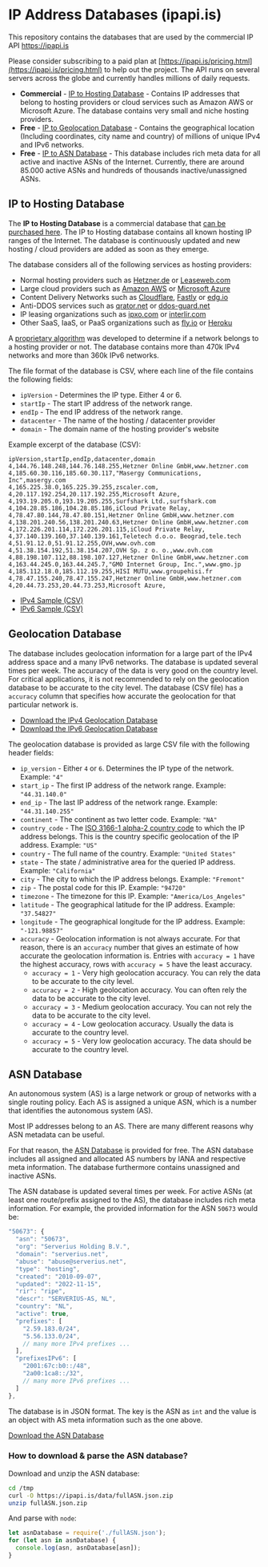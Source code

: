# IP Address Databases (ipapi.is)

This repository contains the databases that are used by the commercial IP API <https://ipapi.is>

Please consider subscribing to a paid plan at [https://ipapi.is/pricing.html](https://ipapi.is/pricing.html) to help out the project. The API runs on several servers across the globe and currently handles millions of daily requests.

+ **Commercial** - [IP to Hosting Database](https://ipapi.is/hosting-detection.html) - Contains IP addresses that belong to hosting providers or cloud services such as Amazon AWS or Microsoft Azure. The database contains very small and niche hosting providers.
+ **Free** - [IP to Geolocation Database](https://ipapi.is/geolocation.html) - Contains the geographical location (Including coordinates, city name and country) of millions of unique IPv4 and IPv6 networks.
+ **Free** - [IP to ASN Database](https://ipapi.is/asn.html) - This database includes rich meta data for all active and inactive ASNs of the Internet. Currently, there are around 85.000 active ASNs and hundreds of thousands inactive/unassigned ASNs.

## IP to Hosting Database

The **IP to Hosting Database** is a commercial database that [can be purchased here](https://ipapi.is/hosting-detection.html). The IP to Hosting database contains all known hosting IP ranges of the Internet. The database is continuously updated and new hosting / cloud providers are added as soon as they emerge.

The database considers all of the following services as hosting providers:

+ Normal hosting providers such as [Hetzner.de](https://www.hetzner.de/) or [Leaseweb.com](https://www.leaseweb.com/)
+ Large cloud providers such as [Amazon AWS](https://aws.amazon.com/) or [Microsoft Azure](https://azure.microsoft.com/)
+ Content Delivery Networks such as [Cloudflare](https://www.cloudflare.com/), [Fastly](https://www.fastly.com/) or [edg.io](https://edg.io/)
+ Anti-DDOS services such as [qrator.net](https://qrator.net/) or [ddos-guard.net](https://ddos-guard.net/)
+ IP leasing organizations such as [ipxo.com](https://ipxo.com/) or [interlir.com](https://interlir.com/)
+ Other SaaS, IaaS, or PaaS organizations such as [fly.io](https://fly.io/) or [Heroku](https://www.heroku.com/)

A [proprietary algorithm](https://ipapi.is/blog/detecting-hosting-providers.html) was developed to determine if a network belongs to a hosting provider or not. The database contains more than 470k IPv4 networks and more than 360k IPv6 networks.

The file format of the database is CSV, where each line of the file contains the following fields:

+ `ipVersion` - Determines the IP type. Either 4 or 6.
+ `startIp` - The start IP address of the network range.
+ `endIp` - The end IP address of the network range.
+ `datacenter` - The name of the hosting / datacenter provider
+ `domain` - The domain name of the hosting provider's website

Example excerpt of the database (CSV):

```csv
ipVersion,startIp,endIp,datacenter,domain
4,144.76.148.248,144.76.148.255,Hetzner Online GmbH,www.hetzner.com
4,185.60.30.116,185.60.30.117,"Masergy Communications, Inc",masergy.com
4,165.225.38.0,165.225.39.255,zscaler.com,
4,20.117.192.254,20.117.192.255,Microsoft Azure,
4,193.19.205.0,193.19.205.255,Surfshark Ltd.,surfshark.com
4,104.28.85.186,104.28.85.186,iCloud Private Relay,
4,78.47.80.144,78.47.80.151,Hetzner Online GmbH,www.hetzner.com
4,138.201.240.56,138.201.240.63,Hetzner Online GmbH,www.hetzner.com
4,172.226.201.114,172.226.201.115,iCloud Private Relay,
4,37.140.139.160,37.140.139.161,Teletech d.o.o. Beograd,tele.tech
4,51.91.12.0,51.91.12.255,OVH,www.ovh.com
4,51.38.154.192,51.38.154.207,OVH Sp. z o. o.,www.ovh.com
4,88.198.107.112,88.198.107.127,Hetzner Online GmbH,www.hetzner.com
4,163.44.245.0,163.44.245.7,"GMO Internet Group, Inc.",www.gmo.jp
4,185.112.18.0,185.112.19.255,HISI MUTU,www.groupehisi.fr
4,78.47.155.240,78.47.155.247,Hetzner Online GmbH,www.hetzner.com
4,20.44.73.253,20.44.73.253,Microsoft Azure,
```

+ [IPv4 Sample (CSV)](https://ipapi.is/data/HostingRangesIPv4-Sample.csv)
+ [IPv6 Sample (CSV)](https://ipapi.is/data/HostingRangesIPv6-Sample.csv)

## Geolocation Database

The database includes geolocation information for a large part of the IPv4 address space and a many IPv6 networks. The database is updated several times per week. The accuracy of the data is very good on the country level. For critical applications, it is not recommended to rely on the geolocation database to be accurate to the city level. The database (CSV file) has a `accuracy` column that specifies how accurate the geolocation for that particular network is.

+ [Download the IPv4 Geolocation Database](databases/geolocationDatabaseIPv4.csv.zip)
+ [Download the IPv6 Geolocation Database](databases/geolocationDatabaseIPv6.csv.zip)

The geolocation database is provided as large CSV file with the following header fields:

+ `ip_version` - Either `4` or `6`. Determines the IP type of the network. Example: `"4"`
+ `start_ip` - The first IP address of the network range. Example: `"44.31.140.0"`
+ `end_ip` - The last IP address of the network range. Example: `"44.31.140.255"`
+ `continent` - The continent as two letter code. Example: `"NA"`
+ `country_code` - The [ISO 3166-1 alpha-2 country code](https://en.wikipedia.org/wiki/ISO_3166-1) to which the IP address belongs. This is the country specific geolocation of the IP address. Example: `"US"`
+ `country` - The full name of the country. Example: `"United States"`
+ `state` - The state / administrative area for the queried IP address. Example: `"California"`
+ `city` - The city to which the IP address belongs. Example: `"Fremont"`
+ `zip` - The postal code for this IP. Example: `"94720"`
+ `timezone` - The timezone for this IP. Example: `"America/Los_Angeles"`
+ `latitude` - The geographical latitude for the IP address. Example: `"37.54827"`
+ `longitude` - The geographical longitude for the IP address. Example: `"-121.98857"`
+ `accuracy` - Geolocation information is not always accurate. For that reason, there is an `accuracy` number that gives an estimate of how accurate the geolocation information is. Entries with `accuracy = 1` have the highest accuracy, rows with `accuracy = 5` have the least accuracy.
  + `accuracy = 1` - Very high geolocation accuracy. You can rely the data to be accurate to the city level.
  + `accuracy = 2` - High geolocation accuracy. You can often rely the data to be accurate to the city level.
  + `accuracy = 3` - Medium geolocation accuracy. You can not rely the data to be accurate to the city level.
  + `accuracy = 4` - Low geolocation accuracy. Usually the data is accurate to the country level.
  + `accuracy = 5` - Very low geolocation accuracy. The data should be accurate to the country level.

## ASN Database

An autonomous system (AS) is a large network or group of networks with a single routing policy. Each AS is assigned a unique ASN, which is a number that identifies the autonomous system (AS).

Most IP addresses belong to an AS. There are many different reasons why ASN metadata can be useful.

For that reason, the [ASN Database](https://ipapi.is/asn.html) is provided for free. The ASN database includes all assigned and allocated AS numbers by IANA and respective meta information. The database furthermore contains unassigned and inactive ASNs.

The ASN database is updated several times per week. For active ASNs (at least one route/prefix assigned to the AS), the database includes rich meta information. For example, the provided information for the ASN `50673` would be:

```JavaScript
"50673": {
  "asn": "50673",
  "org": "Serverius Holding B.V.",
  "domain": "serverius.net",
  "abuse": "abuse@serverius.net",
  "type": "hosting",
  "created": "2010-09-07",
  "updated": "2022-11-15",
  "rir": "ripe",
  "descr": "SERVERIUS-AS, NL",
  "country": "NL",
  "active": true,
  "prefixes": [
    "2.59.183.0/24",
    "5.56.133.0/24",
    // many more IPv4 prefixes ...
  ],
  "prefixesIPv6": [
    "2001:67c:b0::/48",
    "2a00:1ca8::/32",
    // many more IPv6 prefixes ...
  ]
},
```

The database is in JSON format. The key is the ASN as `int` and the value is an object with AS meta information such as the one above.

[Download the ASN Database](https://ipapi.is/asn.html)

### How to download & parse the ASN database?

Download and unzip the ASN database:

```bash
cd /tmp
curl -O https://ipapi.is/data/fullASN.json.zip
unzip fullASN.json.zip
```

And parse with `node`:

```JavaScript
let asnDatabase = require('./fullASN.json');
for (let asn in asnDatabase) {
  console.log(asn, asnDatabase[asn]);
}
```

